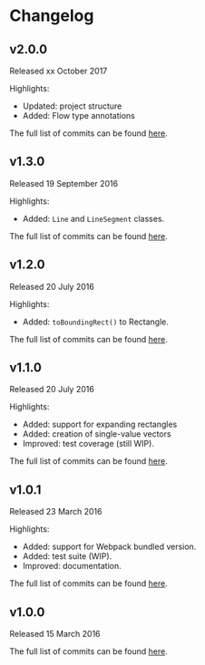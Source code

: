# Changelog

## v2.0.0
Released xx October 2017

Highlights:
* Updated: project structure
* Added: Flow type annotations

The full list of commits can be found [here](https://github.com/basilfx/es6-geometry/compare/v1.3.0...v2.0.0).

## v1.3.0
Released 19 September 2016

Highlights:
* Added: `Line` and `LineSegment` classes.

The full list of commits can be found [here](https://github.com/basilfx/es6-geometry/compare/v1.2.0...v1.3.0).

## v1.2.0
Released 20 July 2016

Highlights:
* Added: `toBoundingRect()` to Rectangle.

The full list of commits can be found [here](https://github.com/basilfx/es6-geometry/compare/v1.1.0...v1.2.0).

## v1.1.0
Released 20 July 2016

Highlights:
* Added: support for expanding rectangles
* Added: creation of single-value vectors
* Improved: test coverage (still WIP).

The full list of commits can be found [here](https://github.com/basilfx/es6-geometry/compare/v1.0.1...v1.1.0).

## v1.0.1
Released 23 March 2016

Highlights:
* Added: support for Webpack bundled version.
* Added: test suite (WIP).
* Improved: documentation.

The full list of commits can be found [here](https://github.com/basilfx/es6-geometry/compare/v1.0.0...v1.0.1).

## v1.0.0
Released 15 March 2016

The full list of commits can be found [here](https://github.com/basilfx/es6-geometry/compare/be1904619cb32fe6837705772e4d9c805306a365...v1.0.0).
